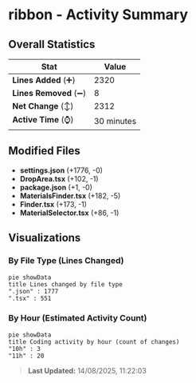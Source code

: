 # ribbon - Activity Summary 

## Overall Statistics

| Stat                   | Value                                                             |
| ---------------------- | ----------------------------------------------------------------- |
| **Lines Added** (➕)   | 2320                                          |
| **Lines Removed** (➖) | 8                                        |
| **Net Change** (↕)    | 2312                |
| **Active Time** (⌚)   | 30 minutes |


## Modified Files
- **settings.json** (+1776, -0)
- **DropArea.tsx** (+102, -1)
- **package.json** (+1, -0)
- **MaterialsFinder.tsx** (+182, -5)
- **Finder.tsx** (+173, -1)
- **MaterialSelector.tsx** (+86, -1)

## Visualizations

### By File Type (Lines Changed)

```mermaid
pie showData
title Lines changed by file type
".json" : 1777
".tsx" : 551
```

### By Hour (Estimated Activity Count)

```mermaid
pie showData
title Coding activity by hour (count of changes)
"10h" : 3
"11h" : 20
```


> **Last Updated:** 14/08/2025, 11:22:03